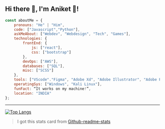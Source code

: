 ## Hi there 👋, I'm Aniket 👦!

<!--
**Chauhan-Aniket/Chauhan-Aniket** is a ✨ _special_ ✨ repository because its `README.md` (this file) appears on your GitHub profile.
-->

```javascript
const aboutMe = {
    pronouns: "He" | "Him",
    code: ["Javascript","Python"],
    askMeAbout: ["Webdev", "Webdesign", "Tech", "Games"],
    technologies: {
        frontEnd: {
            js: ["react"],
            css: ["bootstrap"]
        },
        devOps: ["AWS"],
        databases: ["SQL"],
        misc: ["SCSS"]
    },
    tools: ["VScode"."Figma", "Adobe Xd", "Adobe Illustrator", "Adobe Photoshop"],
    operatingSys: ["Windows", "Kali Linux"],
    funFact: “It works on my machine!”,
    location: "INDIA"
};
```
---------------------------------------------------------------------------------------------------------------------------------------------

[![Top Langs](https://github-readme-stats.vercel.app/api/top-langs/?username=Chauhan-Aniket&layout=compact)](https://github.com/Chauhan-Aniket/github-readme-stats)
> I got this stats card from [Github-readme-stats](https://github.com/anuraghazra/github-readme-stats)

<!--
[![Github stats](https://github-readme-stats.vercel.app/api?username=Chauhan-Aniket&show_icons=true)](https://github.com/Chauhan-Aniket/)
-->

